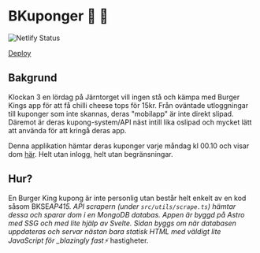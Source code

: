 # BKuponger 🍔 🧾

![Netlify Status](https://api.netlify.com/api/v1/badges/b65bc6e7-4cea-4a3e-aa9f-7f05169d3636/deploy-status)

[Deploy](https://bkupong.netlify.app)

## Bakgrund

Klockan 3 en lördag på Järntorget vill ingen stå och kämpa med Burger Kings app för att få chilli cheese tops för 15kr. Från oväntade utloggningar till kuponger som inte skannas, deras "mobilapp" är inte direkt slipad. Däremot är deras kupong-system/API näst intill lika oslipad och mycket lätt att använda för att kringå deras app.

Denna applikation hämtar deras kuponger varje måndag kl 00.10 och visar dom [här](https://bkupong.netlify.app). Helt utan inlogg, helt utan begränsningar.

## Hur?

En Burger King kupong är inte personlig utan består helt enkelt av en kod såsom BKSE*AP415. API scrapern (under `src/utils/scrape.ts`) hämtar dessa och sparar dom i en MongoDB databas. Appen är byggd på Astro med SSG och med lite hjälp av Svelte. Sidan byggs om när databasen uppdateras och servar nästan bara statisk HTML med väldigt lite JavaScript för \_blazingly fast⚡️* hastigheter.
